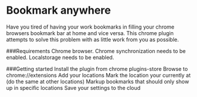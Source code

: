 Bookmark anywhere
=================
Have you tired of having your work bookmarks in filling your chrome browsers bookmark bar at home and vice versa. This chrome plugin attempts to solve this problem with as little work from you as possible.

###Requirements
Chrome browser.
Chrome synchronization needs to be enabled.
Localstorage needs to be enabled.

###Getting started
Install the plugin from chrome plugins-store
Browse to chrome://extensions
Add your locations
Mark the location your currently at (do the same at other locations)
Markup bookmarks that should only show up in specific locations
Save your settings to the cloud